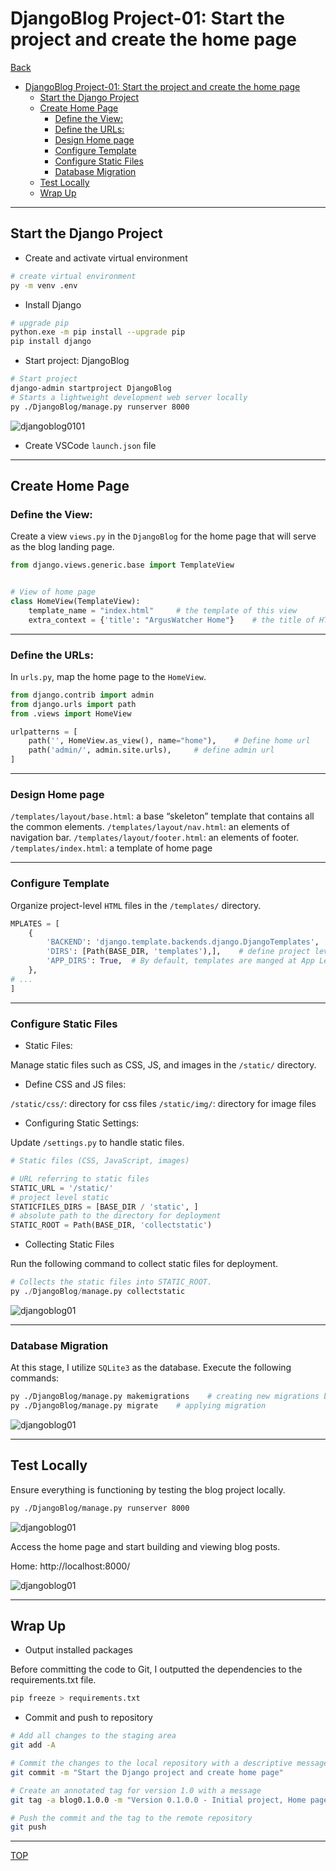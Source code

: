 # DjangoBlog Project-01: Start the project and create the home page

[Back](../index.md)

- [DjangoBlog Project-01: Start the project and create the home page](#djangoblog-project-01-start-the-project-and-create-the-home-page)
  - [Start the Django Project](#start-the-django-project)
  - [Create Home Page](#create-home-page)
    - [Define the View:](#define-the-view)
    - [Define the URLs:](#define-the-urls)
    - [Design Home page](#design-home-page)
    - [Configure Template](#configure-template)
    - [Configure Static Files](#configure-static-files)
    - [Database Migration](#database-migration)
  - [Test Locally](#test-locally)
  - [Wrap Up](#wrap-up)

---

## Start the Django Project

- Create and activate virtual environment

```sh
# create virtual environment
py -m venv .env
```

- Install Django

```sh
# upgrade pip
python.exe -m pip install --upgrade pip
pip install django
```

- Start project: DjangoBlog

```sh
# Start project
django-admin startproject DjangoBlog
# Starts a lightweight development web server locally
py ./DjangoBlog/manage.py runserver 8000
```

![djangoblog0101](./pic/djangoblog0101.png)

- Create VSCode `launch.json` file

---

## Create Home Page

### Define the View:

Create a view `views.py` in the `DjangoBlog` for the home page that will serve as the blog landing page.

```py
from django.views.generic.base import TemplateView


# View of home page
class HomeView(TemplateView):
    template_name = "index.html"     # the template of this view
    extra_context = {'title': "ArgusWatcher Home"}    # the title of HTML
```

---

### Define the URLs:

In `urls.py`, map the home page to the `HomeView`.

```py
from django.contrib import admin
from django.urls import path
from .views import HomeView

urlpatterns = [
    path('', HomeView.as_view(), name="home"),    # Define home url
    path('admin/', admin.site.urls),     # define admin url
]
```

---

### Design Home page

`/templates/layout/base.html`: a base “skeleton” template that contains all the common elements.
`/templates/layout/nav.html`: an elements of navigation bar.
`/templates/layout/footer.html`: an elements of footer.
`/templates/index.html`: a template of home page

---

### Configure Template

Organize project-level `HTML` files in the `/templates/` directory.

```py
MPLATES = [
    {
        'BACKEND': 'django.template.backends.django.DjangoTemplates',
        'DIRS': [Path(BASE_DIR, 'templates'),],    # define project level template
        'APP_DIRS': True,  # By default, templates are manged at App Level
    },
# ...
]
```

---

### Configure Static Files

- Static Files:

Manage static files such as CSS, JS, and images in the `/static/` directory.

- Define CSS and JS files:

`/static/css/`: directory for css files
`/static/img/`: directory for image files

- Configuring Static Settings:

Update `/settings.py` to handle static files.

```py
# Static files (CSS, JavaScript, images)

# URL referring to static files
STATIC_URL = '/static/'
# project level static
STATICFILES_DIRS = [BASE_DIR / 'static', ]
# absolute path to the directory for deployment
STATIC_ROOT = Path(BASE_DIR, 'collectstatic')
```

- Collecting Static Files

Run the following command to collect static files for deployment.

```py
# Collects the static files into STATIC_ROOT.
py ./DjangoBlog/manage.py collectstatic
```

![djangoblog01](./pic/djangoblog0102.png)

---

### Database Migration

At this stage, I utilize `SQLite3` as the database. Execute the following commands:

```sh
py ./DjangoBlog/manage.py makemigrations    # creating new migrations based on the changes
py ./DjangoBlog/manage.py migrate    # applying migration
```

![djangoblog01](./pic/djangoblog0103.png)

---

## Test Locally

Ensure everything is functioning by testing the blog project locally.

```sh
py ./DjangoBlog/manage.py runserver 8000
```

![djangoblog01](./pic/djangoblog0104.png)

Access the home page and start building and viewing blog posts.

Home: http://localhost:8000/

![djangoblog01](./pic/djangoblog0105.png)

---

## Wrap Up

- Output installed packages

Before committing the code to Git, I outputted the dependencies to the requirements.txt file.

```sh
pip freeze > requirements.txt
```

- Commit and push to repository

```sh
# Add all changes to the staging area
git add -A

# Commit the changes to the local repository with a descriptive message
git commit -m "Start the Django project and create home page"

# Create an annotated tag for version 1.0 with a message
git tag -a blog0.1.0.0 -m "Version 0.1.0.0 - Initial project, Home page feature."

# Push the commit and the tag to the remote repository
git push
```

---

[TOP](#djangoblog-project-01-start-the-project-and-create-the-home-page)

